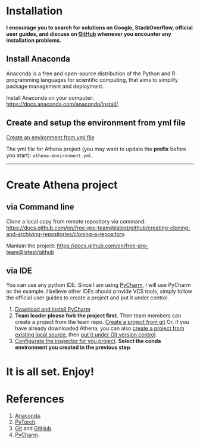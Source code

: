 # Installation
**I encourage you to search for solutions on Google, StackOverflow, official user guides, and discuss on [GitHub](https://github.com/csce585-mlsystems/project-athena/issues) whenever you encounter any installation problems.**

## Install Anaconda
Anaconda is a free and open-source distribution of the Python and R programming languages for scientific computing, that aims to simplify package management and deployment.

Install Anaconda on your computer: https://docs.anaconda.com/anaconda/install/.

## Create and setup the environment from yml file
[Create an environment from yml file](https://docs.conda.io/projects/conda/en/latest/user-guide/tasks/manage-environments.html#creating-an-environment-from-an-environment-yml-file) 

The yml file for Athena project (you may want to update the **prefix** before you start): ``athena-environment.yml``.

----------
# Create Athena project
## via Command line
Clone a local copy from remote repository via command: https://docs.github.com/en/free-pro-team@latest/github/creating-cloning-and-archiving-repositories/cloning-a-repository.

Mantain the project: https://docs.github.com/en/free-pro-team@latest/github

## via IDE
You can use any python IDE. Since I am using [PyCharm](https://www.jetbrains.com/pycharm/), I will use PyCharm as the example. I believe other IDEs should provide VCS tools, simply follow the official user guides to create a project and put it under control.

1. [Download and install PyCharm](https://www.jetbrains.com/help/pycharm/installation-guide.html#silent)
2. **Team leader please fork the project first.** Then team members can create a project from the team repo. [Create a project from git](https://www.jetbrains.com/pycharm/guide/tips/create-project-from-github/) Or, if you have already downloaded Athena, you can also [create a project from existing local source](https://www.jetbrains.com/help/phpstorm/creating-a-project-from-existing-local-sources.html#4fa83), then [put it under Git version control](https://www.jetbrains.com/help/pycharm/set-up-a-git-repository.html#put-existing-project-under-Git).
3. [Configurate the inspector for you project](https://www.jetbrains.com/help/pycharm/configuring-python-interpreter.html#add-existing-interpreter). **Select the conda environment you created in the previous step**.

# It is all set. Enjoy!

# References
1. [Anaconda](https://docs.anaconda.com/).
2. [PyTorch]().
3. [Git](https://try.github.io/) and [GitHub]().
4. [PyCharm](https://www.jetbrains.com/help/pycharm/quick-start-guide.html).
